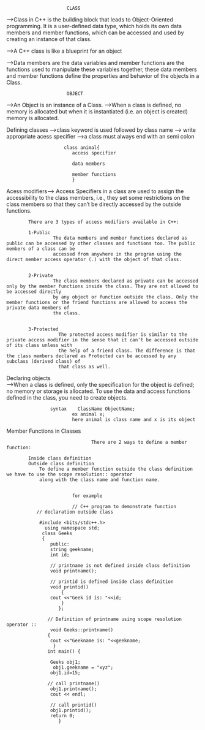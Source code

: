                           CLASS

-->Class in C++ is the building block that leads to Object-Oriented programming. It is a user-defined data type, which holds its own data members and member functions, 
    which can be accessed and used by creating an instance of that class.

-->A C++ class is like a blueprint for an object

-->Data members are the data variables and member functions are the functions used to manipulate these variables together, these data members and member functions 
   define the properties and behavior of the objects in a Class.

                          OBJECT

-->An Object is an instance of a Class.
-->When a class is defined, no memory is allocated but when it is instantiated (i.e. an object is created) memory is allocated.


 Defining classes 
                               -->class keyword is used followed by class name
                               --> write appropriate acess specifier 
                               -->a class must always end with an semi colon

                         class animal{
                            access specifier

                            data members

                            member functions
                            }

Acess modifiers--> 
                  Access Specifiers in a class are used to assign the accessibility to the class members, i.e., they set some restrictions on 
                 the class members so that they can’t be directly accessed by the outside functions.

                 
            There are 3 types of access modifiers available in C++: 

            1-Public
                     The data members and member functions declared as public can be accessed by other classes and functions too. The public members of a class can be 
                     accessed from anywhere in the program using the direct member access operator (.) with the object of that class. 


            2-Private
                     The class members declared as private can be accessed only by the member functions inside the class. They are not allowed to be accessed directly 
                     by any object or function outside the class. Only the member functions or the friend functions are allowed to access the private data members of 
                     the class. 

                     
            3-Protected
                       The protected access modifier is similar to the private access modifier in the sense that it can’t be accessed outside of its class unless with 
                       the help of a friend class. The difference is that the class members declared as Protected can be accessed by any subclass (derived class) of 
                       that class as well. 

Declaring objects    
                      -->When a class is defined, only the specification for the object is defined; no memory or storage is allocated. To use the data and access 
                         functions defined in the class, you need to create objects.


                    syntax    ClassName ObjectName;
                            ex animal x;
                            here animal is class name and x is its object

Member Functions in Classes
                                   
                                   There are 2 ways to define a member function:

            Inside class definition
            Outside class definition
                To define a member function outside the class definition we have to use the scope resolution:: operator 
                along with the class name and function name. 


                            for example

                            // C++ program to demonstrate function 
               // declaration outside class 

                #include <bits/stdc++.h> 
                  using namespace std; 
                 class Geeks 
                 { 
                 	public: 
                	string geekname; 
                	int id; 
	
                 	// printname is not defined inside class definition 
                 	void printname(); 
	
                 	// printid is defined inside class definition 
                  	void printid() 
                    	{ 
               		cout <<"Geek id is: "<<id; 
                     	} 
                       }; 

                   // Definition of printname using scope resolution operator :: 
                    void Geeks::printname() 
                   { 
                   	cout <<"Geekname is: "<<geekname; 
                     } 
                   int main() { 
	
	                Geeks obj1; 
	                 obj1.geekname = "xyz"; 
                 	obj1.id=15; 
	
	               // call printname() 
                 	obj1.printname(); 
                 	cout << endl; 
	
                  	// call printid() 
                  	obj1.printid(); 
                  	return 0; 
                       } 

                                       
                    

                      

                     

                
